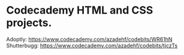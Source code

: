 # Codecademy HTML and CSS projects.
Adoptly: https://www.codecademy.com/azadehf/codebits/WR61hN
Shutterbugg: https://www.codecademy.com/azadehf/codebits/tjczTs
